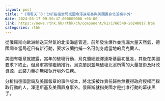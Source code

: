 ```yaml
---
layout: post
title: "《環看天下》：分析指德當局或圖令澤連斯基與美國置身北溪案事外"
date: 2024-08-17 09:50:47.000000000 +08:00
link: https://news.rthk.hk/rthk/ch/component/k2/1766549-20240817.htm
categories: rthk
---
```


從俄羅斯向歐洲輸送天然氣的北溪海底管道，前年發生爆炸並洩漏大量天然氣，德國調查當局近日有新行動，要求波蘭拘捕一名可能身處當地的烏克蘭人。

美國有報章就披露，當年的破壞行動，烏克蘭總統澤連斯基最初批准，其後在美國要求下終止，但烏軍將領繼續推行。烏克蘭說並無破壞北溪所需的大量技術及財政資源，武裝力量亦無權執行境外任務。

分析指德國當局及美國報章的事件版本，將北溪被炸責任歸咎無獲得政府授權而採取行動的人，澤連斯基及美國置身事外。俄羅斯就指美國才是批准行動的幕後黑手。
